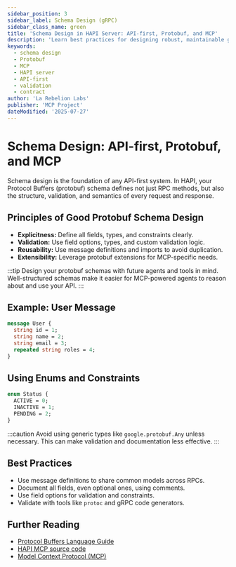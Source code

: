 ```yaml
---
sidebar_position: 3
sidebar_label: Schema Design (gRPC)
sidebar_class_name: green
title: 'Schema Design in HAPI Server: API-first, Protobuf, and MCP'
description: 'Learn best practices for designing robust, maintainable gRPC schemas in HAPI server using Protocol Buffers and Model Context Protocol (MCP) principles.'
keywords:
  - schema design
  - Protobuf
  - MCP
  - HAPI server
  - API-first
  - validation
  - contract
author: 'La Rebelion Labs'
publisher: 'MCP Project'
dateModified: '2025-07-27'
---
```


# Schema Design: API-first, Protobuf, and MCP

Schema design is the foundation of any API-first system. In HAPI, your Protocol Buffers (protobuf) schema defines not just RPC methods, but also the structure, validation, and semantics of every request and response.

## Principles of Good Protobuf Schema Design
- **Explicitness:** Define all fields, types, and constraints clearly.
- **Validation:** Use field options, types, and custom validation logic.
- **Reusability:** Use message definitions and imports to avoid duplication.
- **Extensibility:** Leverage protobuf extensions for MCP-specific needs.

:::tip
Design your protobuf schemas with future agents and tools in mind. Well-structured schemas make it easier for MCP-powered agents to reason about and use your API.
:::

## Example: User Message
```proto
message User {
  string id = 1;
  string name = 2;
  string email = 3;
  repeated string roles = 4;
}
```

## Using Enums and Constraints
```proto
enum Status {
  ACTIVE = 0;
  INACTIVE = 1;
  PENDING = 2;
}
```

:::caution
Avoid using generic types like `google.protobuf.Any` unless necessary. This can make validation and documentation less effective.
:::

## Best Practices
- Use message definitions to share common models across RPCs.
- Document all fields, even optional ones, using comments.
- Use field options for validation and constraints.
- Validate with tools like `protoc` and gRPC code generators.

## Further Reading
- [Protocol Buffers Language Guide](https://protobuf.dev/programming-guides/proto3/)
- [HAPI MCP source code](https://github.com/la-rebelion/hapi-mcp)
- [Model Context Protocol (MCP)](https://github.com/la-rebelion)

